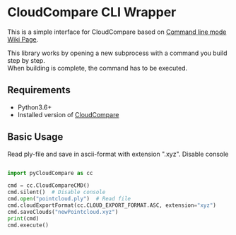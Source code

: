 # CloudCompare CLI Wrapper
This is a simple interface for CloudCompare based on [Command line mode Wiki Page](https://www.cloudcompare.org/doc/wiki/index.php?title=Command_line_mode).

This library works by opening a new subprocess with a command you build step by step.  
When building is complete, the command has to be executed. 

## Requirements
* Python3.6+
* Installed version of [CloudCompare](https://cloudcompare.org/)

## Basic Usage
Read ply-file and save in ascii-format with extension ".xyz". Disable console

````python

import pyCloudCompare as cc

cmd = cc.CloudCompareCMD()
cmd.silent()  # Disable console
cmd.open("pointcloud.ply")  # Read file
cmd.cloudExportFormat(cc.CLOUD_EXPORT_FORMAT.ASC, extension="xyz")
cmd.saveClouds("newPointcloud.xyz")
print(cmd)
cmd.execute()
````